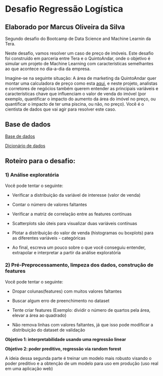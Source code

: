 # Desafio Regressão Logística

## Elaborado por Marcus Oliveira da Silva

Segundo desafio do Bootcamp de Data Science and Machine Learnin da Tera. 

Neste desafio, vamos resolver um caso de preço de imóveis. Este desafio foi construído em parceria entre Tera e o QuintoAndar, onde o objetivo é simular um projeto de Machine Learning com características semelhantes ao que acontece no dia-a-dia da empresa.

Imagine-se na seguinte situação: A área de marketing da QuintoAndar quer montar uma calculadora de preço como esta [aqui](https://mkt.quintoandar.com.br/quanto-cobrar-de-aluguel/), e neste projeto, analistas e corretores de negócios também querem entender as principais variáveis e características chave que influenciam o valor de venda do imóvel (por exemplo, quantificar o impacto do aumento da área do imóvel no preço, ou quantificar o impacto de ter uma piscina, ou não, no preço). Você é o cientista de dados que vai agir para resolver este caso.

## Base de dados
[Base de dados](https://drive.google.com/file/d/1THulRo680Wqf5MPjMvfNQ1ouhCeMvQaX/view?usp=sharing])

[Dicionário de dados](https://drive.google.com/file/d/1B3AJBLhDSyNghSVrVnCIr0WudSwQqxBl/view?usp=sharing])

## Roteiro para o desafio:

 ### **1) Análise exploratória**

Você pode tentar o seguinte:

- Verificar a distribuição da variável de interesse (valor de venda)

- Contar o número de valores faltantes

- Verificar a matriz de correlação entre as features contínuas

- Scatterplots são úteis para visualizar duas variáveis contínuas

- Plotar a distribuição do valor de venda (histogramas ou boxplots) para as diferentes variáveis - categóricas

- Ao final, escreva um pouco sobre o que você conseguiu entender, extrapolar e interpretar a partir da análise exploratória

### **2) Pré-Preprocessamento, limpeza dos dados, construção de features**

Você pode tentar o seguinte:

- Dropar colunas(features) com muitos valores faltantes

- Buscar algum erro de preenchimento no dataset

- Tente criar features (Exemplo: dividir o número de quartos pela área, elevar a área ao quadrado)

- Não remova linhas com valores faltantes, já que isso pode modificar a distribuição do dataset de validação

**Objetivo 1: interpretabilidade usando uma regressão linear**

**Objetivo 2: poder preditivo, regressão via random forest**

A ideia dessa segunda parte é treinar um modelo mais robusto visando o poder preditivo e a obtenção de um modelo para uso em produção (uso real em uma aplicação web)
